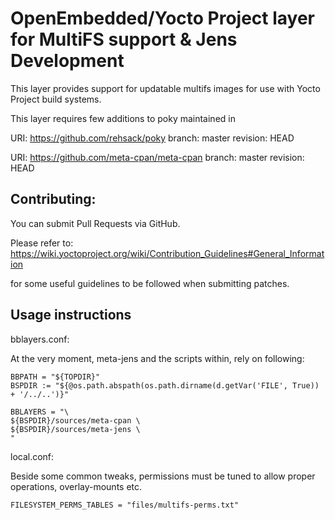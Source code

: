 OpenEmbedded/Yocto Project layer for MultiFS support & Jens Development
========================================================================

This layer provides support for updatable multifs images for use with
Yocto Project build systems.

This layer requires few additions to poky maintained in

URI: https://github.com/rehsack/poky
branch: master
revision: HEAD

URI: https://github.com/meta-cpan/meta-cpan
branch: master
revision: HEAD

Contributing:
-------------

You can submit Pull Requests via GitHub.

Please refer to:
https://wiki.yoctoproject.org/wiki/Contribution_Guidelines#General_Information

for some useful guidelines to be followed when submitting patches.

Usage instructions
------------------

bblayers.conf:

At the very moment, meta-jens and the scripts within, rely on following:

    BBPATH = "${TOPDIR}"
    BSPDIR := "${@os.path.abspath(os.path.dirname(d.getVar('FILE', True)) + '/../..')}"
    
    BBLAYERS = "\
    ${BSPDIR}/sources/meta-cpan \
    ${BSPDIR}/sources/meta-jens \
    "

local.conf:

Beside some common tweaks, permissions must be tuned to allow proper
operations, overlay-mounts etc.

    FILESYSTEM_PERMS_TABLES = "files/multifs-perms.txt"
